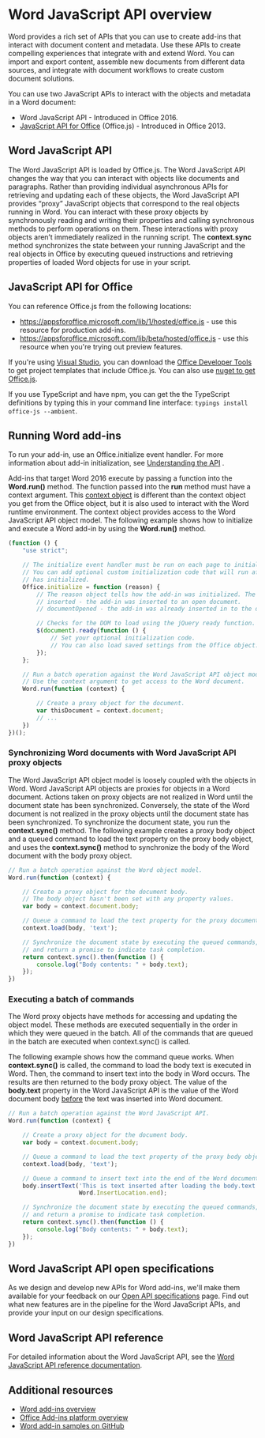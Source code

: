 # Word JavaScript API overview

Word provides a rich set of APIs that you can use to create add-ins that interact with document content and metadata. Use these APIs to create compelling experiences that integrate with and extend Word. You can import and export content, assemble new documents from different data sources, and integrate with document workflows to create custom document solutions.

You can use two JavaScript APIs to interact with the objects and metadata in a Word document:

- Word JavaScript API - Introduced in Office 2016.
- [JavaScript API for Office](../javascript-api-for-office.md) (Office.js) - Introduced in Office 2013.

## Word JavaScript API

The Word JavaScript API is loaded by Office.js. The Word JavaScript API changes the way that you can interact with objects like documents and paragraphs. Rather than providing individual asynchronous APIs for retrieving and updating each of these objects, the Word JavaScript API provides “proxy” JavaScript objects that correspond to the real objects running in Word. You can interact with these proxy objects by synchronously reading and writing their properties and calling synchronous methods to perform operations on them. These interactions with proxy objects aren’t immediately realized in the running script. The **context.sync** method synchronizes the state between your running JavaScript and the real objects in Office by executing queued instructions and retrieving properties of loaded Word objects for use in your script.

## JavaScript API for Office

You can reference Office.js from the following locations:

* https://appsforoffice.microsoft.com/lib/1/hosted/office.js - use this resource for production add-ins.
* https://appsforoffice.microsoft.com/lib/beta/hosted/office.js - use this resource when you're trying out preview features.

If you're using [Visual Studio](https://www.visualstudio.com/products/free-developer-offers-vs), you can download the [Office Developer Tools](https://www.visualstudio.com/features/office-tools-vs.aspx) to get project templates that include Office.js.  You can also use [nuget to get Office.js](https://www.nuget.org/packages/Microsoft.Office.js/).

If you use TypeScript and have npm, you can get the the TypeScript definitions by typing this in your command line interface: `typings install office-js --ambient`.

## Running Word add-ins

To run your add-in, use an Office.initialize event handler. For more information about add-in initialization, see [Understanding the API](https://docs.microsoft.com/office/dev/add-ins/develop/understanding-the-javascript-api-for-office) .

Add-ins that target Word 2016 execute by passing a function into the **Word.run()** method. The function passed into the **run** method must have a context argument. This [context object](../../api/word/word.requestcontext) is different than the context object you get from the Office object, but it is also used to interact with the Word runtime environment. The context object provides access to the Word JavaScript API object model. The following example shows how to initialize and execute a Word add-in by using the **Word.run()** method.

```js
(function () {
    "use strict";

    // The initialize event handler must be run on each page to initialize Office JS.
    // You can add optional custom initialization code that will run after OfficeJS
    // has initialized.
    Office.initialize = function (reason) {
        // The reason object tells how the add-in was initialized. The values can be:
        // inserted - the add-in was inserted to an open document.
        // documentOpened - the add-in was already inserted in to the document and the document was opened.

        // Checks for the DOM to load using the jQuery ready function.
        $(document).ready(function () {
            // Set your optional initialization code.
            // You can also load saved settings from the Office object.
        });
    };

    // Run a batch operation against the Word JavaScript API object model.
    // Use the context argument to get access to the Word document.
    Word.run(function (context) {

        // Create a proxy object for the document.
        var thisDocument = context.document;
        // ...
    })
})();
```

### Synchronizing Word documents with Word JavaScript API proxy objects

The Word JavaScript API object model is loosely coupled with the objects in Word. Word JavaScript API objects are proxies for objects in a Word document. Actions taken on proxy objects are not realized in Word until the document state has been synchronized. Conversely, the state of the Word document is not realized in the proxy objects until the document state has been synchronized. To synchronize the document state, you run the **context.sync()** method. The following example creates a proxy body object and a queued command to load the text property on the proxy body object, and uses the **context.sync()** method to synchronize the body of the Word document with the body proxy object.

```js
// Run a batch operation against the Word object model.
Word.run(function (context) {

    // Create a proxy object for the document body.
    // The body object hasn't been set with any property values.
    var body = context.document.body;

    // Queue a command to load the text property for the proxy document body object.
    context.load(body, 'text');

    // Synchronize the document state by executing the queued commands,
    // and return a promise to indicate task completion.
    return context.sync().then(function () {
        console.log("Body contents: " + body.text);
    });
})
```

### Executing a batch of commands

The Word proxy objects have methods for accessing and updating the object model. These methods are executed sequentially in the order in which they were queued in the batch. All of the commands that are queued in the batch are executed when context.sync() is called.

The following example shows how the command queue works. When **context.sync()** is called, the command to load the body text is executed in Word. Then, the command to insert text into the body in Word occurs. The results are then returned to the body proxy object. The value of the **body.text** property in the Word JavaScript API is the value of the Word document body <u>before</u> the text was inserted into Word document.


```js
// Run a batch operation against the Word JavaScript API.
Word.run(function (context) {

    // Create a proxy object for the document body.
    var body = context.document.body;

    // Queue a command to load the text property of the proxy body object.
    context.load(body, 'text');

    // Queue a command to insert text into the end of the Word document body.
    body.insertText('This is text inserted after loading the body.text property',
                    Word.InsertLocation.end);

    // Synchronize the document state by executing the queued commands,
    // and return a promise to indicate task completion.
    return context.sync().then(function () {
        console.log("Body contents: " + body.text);
    });
})
```

## Word JavaScript API open specifications

As we design and develop new APIs for Word add-ins, we'll make them available for your feedback on our [Open API specifications](../openspec.md) page. Find out what new features are in the pipeline for the Word JavaScript APIs, and provide your input on our design specifications.

## Word JavaScript API reference

For detailed information about the Word JavaScript API, see the [Word JavaScript API reference documentation](../../api/word).

## Additional resources

* [Word add-ins overview](https://docs.microsoft.com/office/dev/add-ins/word/word-add-ins-programming-overview)
* [Office Add-ins platform overview](https://docs.microsoft.com/office/dev/add-ins/overview/office-add-ins)
* [Word add-in samples on GitHub](https://github.com/OfficeDev?utf8=%E2%9C%93&query=Word)
